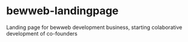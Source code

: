 # bewweb-landingpage
Landing page for bewweb development business, starting colaborative development of co-founders
